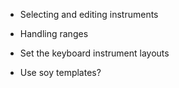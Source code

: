 
* Selecting and editing instruments
* Handling ranges

* Set the keyboard instrument layouts
* Use soy templates?
